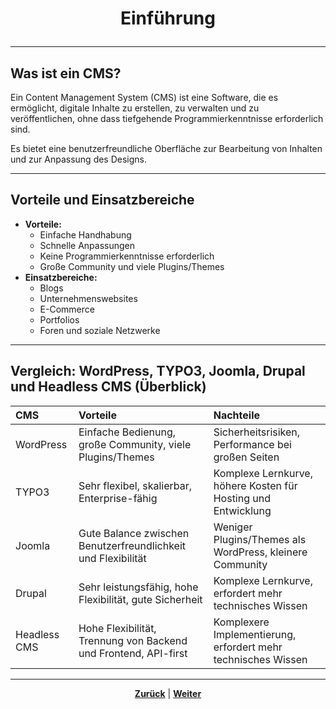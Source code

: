 # <p align="center">Einführung</p>

---
<!-- Kapitel Einführung -->

## Was ist ein CMS?

Ein Content Management System (CMS) ist eine Software, die es ermöglicht, digitale Inhalte zu erstellen, zu verwalten und zu veröffentlichen, ohne dass tiefgehende Programmierkenntnisse erforderlich sind.

Es bietet eine benutzerfreundliche Oberfläche zur Bearbeitung von Inhalten und zur Anpassung des Designs.

---

## Vorteile und Einsatzbereiche

- **Vorteile:**
  - Einfache Handhabung
  - Schnelle Anpassungen
  - Keine Programmierkenntnisse erforderlich
  - Große Community und viele Plugins/Themes
- **Einsatzbereiche:**
  - Blogs
  - Unternehmenswebsites
  - E-Commerce
  - Portfolios
  - Foren und soziale Netzwerke

---

## Vergleich: WordPress, TYPO3, Joomla, Drupal und Headless CMS (Überblick)

| CMS | Vorteile | Nachteile |
| :--- | :--- | :--- |
| WordPress | Einfache Bedienung, große Community, viele Plugins/Themes | Sicherheitsrisiken, Performance bei großen Seiten |
| TYPO3 | Sehr flexibel, skalierbar, Enterprise-fähig | Komplexe Lernkurve, höhere Kosten für Hosting und Entwicklung |
| Joomla | Gute Balance zwischen Benutzerfreundlichkeit und Flexibilität | Weniger Plugins/Themes als WordPress, kleinere Community |
| Drupal | Sehr leistungsfähig, hohe Flexibilität, gute Sicherheit | Komplexe Lernkurve, erfordert mehr technisches Wissen |
| Headless CMS | Hohe Flexibilität, Trennung von Backend und Frontend, API-first | Komplexere Implementierung, erfordert mehr technisches Wissen |

---

<p align="center"><a href="/docs/06-entwicklung/08-cms/README.md"><strong>Zurück</strong></a> | <a href="/docs/06-entwicklung/08-cms/README.md"><strong>Weiter</strong></a></p>
